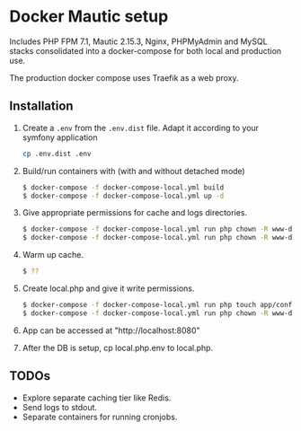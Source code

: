 # Docker Mautic setup

Includes PHP FPM 7.1, Mautic 2.15.3, Nginx, PHPMyAdmin and MySQL stacks consolidated into a docker-compose for both local and production use.

The production docker compose uses Traefik as a web proxy.

## Installation

1. Create a `.env` from the `.env.dist` file. Adapt it according to your symfony application

    ```bash
    cp .env.dist .env
    ```


2. Build/run containers with (with and without detached mode)

    ```bash
    $ docker-compose -f docker-compose-local.yml build
    $ docker-compose -f docker-compose-local.yml up -d
    ```

3. Give appropriate permissions for cache and logs directories.

    ```bash
    $ docker-compose -f docker-compose-local.yml run php chown -R www-data:www-data app/cache
    $ docker-compose -f docker-compose-local.yml run php chown -R www-data:www-data app/logs
    ```


4. Warm up cache.

	```bash
	$ ??
	```

5. Create local.php and give it write permissions.

    ```bash
    $ docker-compose -f docker-compose-local.yml run php touch app/config/local.php
    $ docker-compose -f docker-compose-local.yml run php chown -R www-data:www-data app/config/local.php
    ```

6. App can be accessed at "http://localhost:8080"


7. After the DB is setup, cp local.php.env to local.php.



## TODOs

- Explore separate caching tier like Redis.
- Send logs to stdout.
- Separate containers for running cronjobs.
